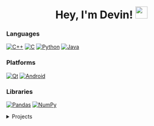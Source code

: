 <h1 align="center">Hey, I'm Devin! <img src="https://github.com/daddyjokes/daddyjokes/blob/main/imgs/hi.gif" height="32" /></h1>

### Languages
[![C++](https://img.shields.io/badge/c++-black?style=for-the-badge&logo=cplusplus)](https://github.com/daddyjokes)
[![C](https://img.shields.io/badge/c-black?style=for-the-badge&logo=c)](https://github.com/daddyjokes)
[![Python](https://img.shields.io/badge/python-black?style=for-the-badge&logo=python)](https://github.com/daddyjokes)
[![Java](https://img.shields.io/badge/java-black?style=for-the-badge&logo=openjdk)](https://github.com/daddyjokes)

### Platforms
[![Qt](https://img.shields.io/badge/Qt-black?style=for-the-badge&logo=Qt)](https://github.com/daddyjokes)
[![Android](https://img.shields.io/badge/Android-black?style=for-the-badge&logo=android-studio)](https://github.com/daddyjokes)

### Libraries
[![Pandas](https://img.shields.io/badge/pandas-black?style=for-the-badge&logo=pandas)](https://github.com/daddyjokes)
[![NumPy](https://img.shields.io/badge/numpy-black?style=for-the-badge&logo=numpy)](https://github.com/daddyjokes)

<details>
<summary>Projects</summary>
<p>
	<p>
		<h1>Tools</h1>
		Menu Editor, sTrends, Update Tools
	</p>
	<p>
		<h1>ML</h1>
		Captioner
	</p>
	<p>
		<h1>Chess Computing</h1>
		not-carlsen, not-magnus
	</p>
	<p>
		<h1>Apps</h1>
		Soundcheck, Broke Besties
	</p>
	<p>
		<h1>Games</h1>
		Battles, EKANS, Pacman
	</p>
</p>
</details>
